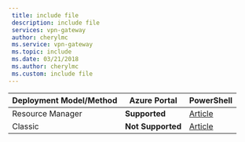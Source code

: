 ```yaml
---
 title: include file
 description: include file
 services: vpn-gateway
 author: cherylmc
 ms.service: vpn-gateway
 ms.topic: include
 ms.date: 03/21/2018
 ms.author: cherylmc
 ms.custom: include file
---
```

| **Deployment Model/Method** | **Azure Portal** | **PowerShell** | 
| --- | --- | --- |
| Resource Manager | **Supported** | [Article](../articles/expressroute/expressroute-howto-coexist-resource-manager.md)|
| Classic | **Not Supported** | [Article](../articles/expressroute/expressroute-howto-coexist-classic.md) |
